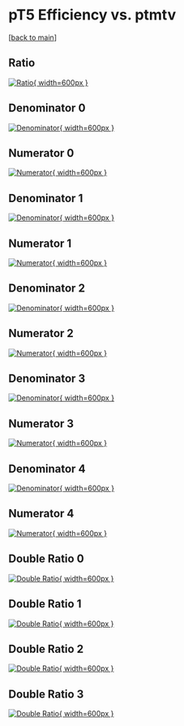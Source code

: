 # pT5 Efficiency vs. ptmtv

[[back to main](./)]



## Ratio

[![Ratio](../mtv/var/pT5_base_13_1_eff_ptmtv.png){ width=600px }](../mtv/var/pT5_base_13_1_eff_ptmtv.pdf)

## Denominator 0

[![Denominator](../mtv/den/pT5_base_13_1_eff_ptmtv_den0.png){ width=600px }](../mtv/den/pT5_base_13_1_eff_ptmtv_den0.pdf)

## Numerator 0

[![Numerator](../mtv/num/pT5_base_13_1_eff_ptmtv_num0.png){ width=600px }](../mtv/num/pT5_base_13_1_eff_ptmtv_num0.pdf)

## Denominator 1

[![Denominator](../mtv/den/pT5_base_13_1_eff_ptmtv_den1.png){ width=600px }](../mtv/den/pT5_base_13_1_eff_ptmtv_den1.pdf)

## Numerator 1

[![Numerator](../mtv/num/pT5_base_13_1_eff_ptmtv_num1.png){ width=600px }](../mtv/num/pT5_base_13_1_eff_ptmtv_num1.pdf)

## Denominator 2

[![Denominator](../mtv/den/pT5_base_13_1_eff_ptmtv_den2.png){ width=600px }](../mtv/den/pT5_base_13_1_eff_ptmtv_den2.pdf)

## Numerator 2

[![Numerator](../mtv/num/pT5_base_13_1_eff_ptmtv_num2.png){ width=600px }](../mtv/num/pT5_base_13_1_eff_ptmtv_num2.pdf)

## Denominator 3

[![Denominator](../mtv/den/pT5_base_13_1_eff_ptmtv_den3.png){ width=600px }](../mtv/den/pT5_base_13_1_eff_ptmtv_den3.pdf)

## Numerator 3

[![Numerator](../mtv/num/pT5_base_13_1_eff_ptmtv_num3.png){ width=600px }](../mtv/num/pT5_base_13_1_eff_ptmtv_num3.pdf)

## Denominator 4

[![Denominator](../mtv/den/pT5_base_13_1_eff_ptmtv_den4.png){ width=600px }](../mtv/den/pT5_base_13_1_eff_ptmtv_den4.pdf)

## Numerator 4

[![Numerator](../mtv/num/pT5_base_13_1_eff_ptmtv_num4.png){ width=600px }](../mtv/num/pT5_base_13_1_eff_ptmtv_num4.pdf)

## Double Ratio 0

[![Double Ratio](../mtv/ratio/pT5_base_13_1_eff_ptmtv_ratio0.png){ width=600px }](../mtv/ratio/pT5_base_13_1_eff_ptmtv_ratio0.pdf)

## Double Ratio 1

[![Double Ratio](../mtv/ratio/pT5_base_13_1_eff_ptmtv_ratio1.png){ width=600px }](../mtv/ratio/pT5_base_13_1_eff_ptmtv_ratio1.pdf)

## Double Ratio 2

[![Double Ratio](../mtv/ratio/pT5_base_13_1_eff_ptmtv_ratio2.png){ width=600px }](../mtv/ratio/pT5_base_13_1_eff_ptmtv_ratio2.pdf)

## Double Ratio 3

[![Double Ratio](../mtv/ratio/pT5_base_13_1_eff_ptmtv_ratio3.png){ width=600px }](../mtv/ratio/pT5_base_13_1_eff_ptmtv_ratio3.pdf)

